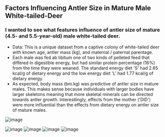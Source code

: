 ## Factors Influencing Antler Size in Mature Male White-tailed-Deer
### I wanted to see what features influence of antler size of mature (4.5- and 5.5-year-old) male white-tailed deer.
* Data: This is a unique dataset from a captive colony of white-tailed deer with known age, antler mass (kg), and maternal / paternal parentage.
* Each male was fed ab libitum one of two kinds of pelleted feed that differed in digestible energy, but had similar protein percentage (16%) from the time they were weaned. The standard energy diet 'S' had 2.65 kcal/g of dietary energy and the low energy diet 'L' had 1.77 kcal/g of dietary energy.
* As expected, body mass (bm.kg) was predictive of antler size in mature males. This makes sense because individuals with larger bodies have larger skeletons meaning that more skeletal minerals can be directed towards antler growth. Interestlingly, effects from the mother ('DID') were more influential than the effects from dietary energy on antler size of mature males.

![image](https://user-images.githubusercontent.com/95881308/173463544-d619be1b-e21a-49dd-9cb1-c30530510ddc.png)

![image](https://user-images.githubusercontent.com/95881308/173463486-fd224634-b39a-4310-84f6-96722dc49cfa.png)
![image](https://user-images.githubusercontent.com/95881308/173463463-04dca0ff-c298-474e-bf0c-6f5299ce0b44.png)
![image](https://user-images.githubusercontent.com/95881308/173463470-03f7a38f-1111-49f5-9b65-e6bae308aa2e.png)
![image](https://user-images.githubusercontent.com/95881308/173463473-ed820dfa-4c8c-453b-a128-f246c1e5af00.png)

